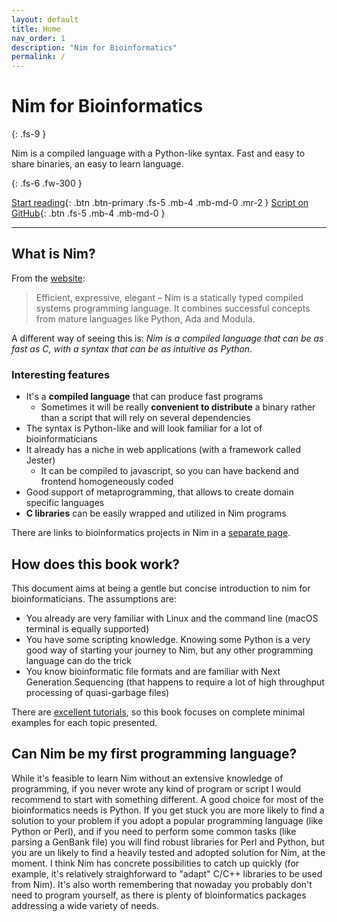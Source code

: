 ```yaml
---
layout: default
title: Home
nav_order: 1
description: "Nim for Bioinformatics"
permalink: /
---
```


# Nim for Bioinformatics
{: .fs-9 }

Nim is a compiled language with a Python-like syntax.
Fast and easy to share binaries, an easy to learn language.

{: .fs-6 .fw-300 }

[Start reading](#what-is-nim){: .btn .btn-primary .fs-5 .mb-4 .mb-md-0 .mr-2 }
[Script on GitHub](https://github.com/telatin/nim-stuff){: .btn .fs-5 .mb-4 .mb-md-0 }

---

## What is Nim?

From the [website](https://nim-lang.org):

>Efficient, expressive, elegant – Nim is a statically typed compiled systems programming language. It combines successful concepts from mature languages like Python, Ada and Modula.

A different way of seeing this is: _Nim is a compiled language that can be as fast as C, with a syntax that can be as intuitive as Python_.

### Interesting features

- It's a **compiled language** that can produce fast programs
  - Sometimes it will be really **convenient to distribute** a binary rather than a script that will rely on several dependencies
- The syntax is Python-like and will look familiar for a lot of bioinformaticians
- It already has a niche in web applications (with a framework called Jester)
  - It can be compiled to javascript, so you can have backend and frontend homogeneously coded
- Good support of metaprogramming, that allows to create domain specific languages
- **C libraries** can be easily wrapped and utilized in Nim programs

There are links to bioinformatics projects in Nim in a [separate page](bibliography).

## How does this book work?

This document aims at being a gentle but concise introduction to nim for bioinformaticians. The assumptions are:
- You already are very familiar with Linux and the command line (macOS terminal is equally supported)
- You have some scripting  knowledge. Knowing some Python is a very good way of starting your journey to Nim, but any other programming language can do the trick
- You know bioinformatic file formats and are familiar with Next Generation Sequencing (that happens to require a lot of high throughput processing of quasi-garbage files)

There are [excellent tutorials](resources), so this book focuses on complete minimal examples for each topic presented.

## Can Nim be my first programming language?

While it's feasible to learn Nim without an extensive knowledge of programming, if you never wrote any kind of program or script I would recommend to start with something different. A good choice for most of the bioinformatics needs is Python.
If you get stuck you are more likely to find a solution to your problem if you adopt a popular programming language (like Python or Perl), and if you need to perform some common tasks (like parsing a GenBank file) you will find robust libraries for Perl and Python, but you are un likely to find a heavily tested and adopted solution for Nim, at the moment.
I think Nim has concrete possibilities to catch up quickly (for example, it's relatively straighforward to "adapt" C/C++ libraries to be used from Nim).
It's also worth remembering that nowaday you probably don't need to program yourself, as there is plenty of bioinformatics packages addressing a wide variety of needs.

